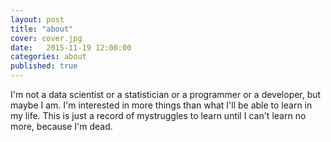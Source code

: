 ```yaml
---
layout: post
title: "about"
cover: cover.jpg
date:   2015-11-19 12:00:00
categories: about 
published: true
---
```


I'm not a data scientist or a statistician or a programmer or a developer, but maybe I am. I'm interested in more things than what I'll be able to learn in my life. This is just a record of mystruggles to learn until I can't learn no more, because I'm dead.
